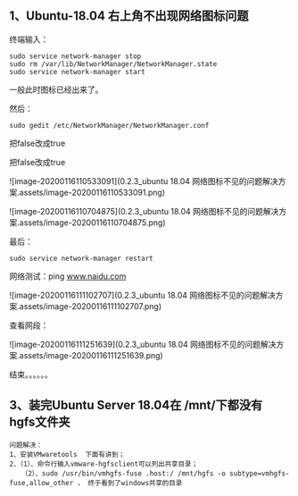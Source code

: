 ## 1、Ubuntu-18.04 右上角不出现网络图标问题

终端输入：

```
sudo service network-manager stop
sudo rm /var/lib/NetworkManager/NetworkManager.state
sudo service network-manager start
```

一般此时图标已经出来了。

然后：

```
sudo gedit /etc/NetworkManager/NetworkManager.conf
```

把false改成true

把false改成true

![image-20200116110533091](0.2.3_ubuntu 18.04 网络图标不见的问题解决方案.assets/image-20200116110533091.png)



![image-20200116110704875](0.2.3_ubuntu 18.04 网络图标不见的问题解决方案.assets/image-20200116110704875.png)

最后：

```
sudo service network-manager restart
```

网络测试：ping  www.naidu.com

![image-20200116111102707](0.2.3_ubuntu 18.04 网络图标不见的问题解决方案.assets/image-20200116111102707.png)

查看网段：

![image-20200116111251639](0.2.3_ubuntu 18.04 网络图标不见的问题解决方案.assets/image-20200116111251639.png)

结束。。。。。。

## 3、装完**Ubuntu Server 18.04**在 /mnt/下都没有 hgfs文件夹

```
问题解决：
1、安装VMwaretools  下面有讲到；
2、（1）、命令行输入vmware-hgfsclient可以列出共享目录；
   （2）、sudo /usr/bin/vmhgfs-fuse .host:/ /mnt/hgfs -o subtype=vmhgfs-fuse,allow_other ， 终于看到了windows共享的目录
```

